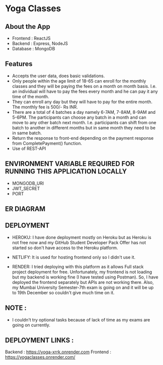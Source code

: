 # Yoga Classes
## About the App
* Frontend : ReactJS
* Backend : Express, NodeJS
* Database : MongoDB
## Features
* Accepts the user data, does basic validations.
* Only people within the age limit of 18-65 can enroll for the monthly classes and they will
be paying the fees on a month on month basis. I.e. an individual will have to pay the fees
every month and he can pay it any time of the month.
* They can enroll any day but they will have to pay for the entire month. The monthly fee is
500/- Rs INR.
* There are a total of 4 batches a day namely 6-7AM, 7-8AM, 8-9AM and 5-6PM. The
participants can choose any batch in a month and can move to any other batch next
month. I.e. participants can shift from one batch to another in different months but in
same month they need to be in same batch.
* Return the response to front-end depending on the payment response from
CompletePayment() function.
* Use of REST-API


## ENVIRONMENT VARIABLE REQUIRED FOR RUNNING THIS APPLICATION LOCALLY
* MONGODB_URI 
* JWT_SECRET
* PORT

## ER DIAGRAM
[ER DIAGRAM]: https://user-images.githubusercontent.com/65064180/207200877-92968c81-e896-4116-abb0-3988624f745e.png

## DEPLOYMENT
* HEROKU: I have done deployment mostly on Heroku but as Heroku is not free now and my GitHub Student Developer
Pack Offer has not started so don't have access to the Heroku platform.

* NETLIFY: It is used for hosting frontend only so I didn't use it.

* RENDER: I tried deploying with this platform as it allows Full stack project deployment for free. Unfortunately, my frontend is not loading but my backend is working fine (I have tested using Postman). So, I have deployed the frontend separately but APIs are not working there.
Also, my Mumbai University Semester-7th exam is going on and it will be up to 19th December so couldn't give much time on it.


## NOTE : 
* I couldn't try optional tasks because of lack of time as my exams are going on currently.

## DEPLOYMENT LINKS :
Backend : https://yoga-xrrk.onrender.com
Frontend : https://yogaclasses.onrender.com/



